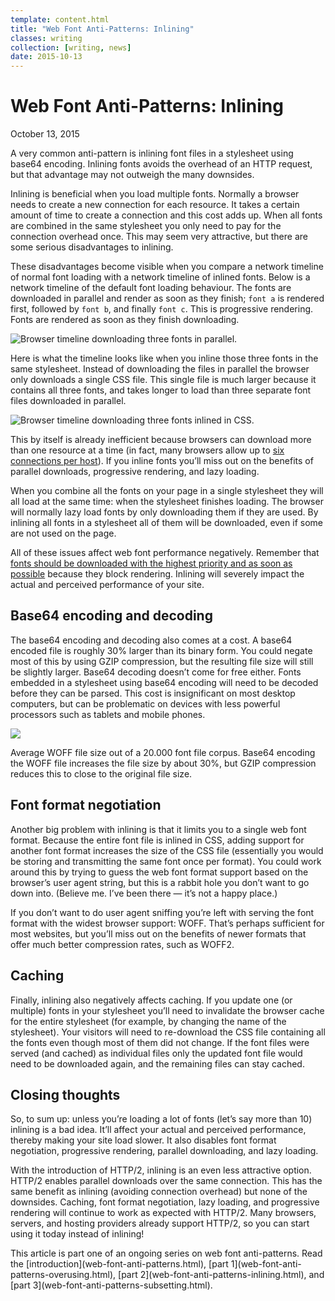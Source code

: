 ```yaml
---
template: content.html
title: "Web Font Anti-Patterns: Inlining"
classes: writing
collection: [writing, news]
date: 2015-10-13
---
```


# Web Font Anti-Patterns: Inlining
<p class="subtitle">October 13, 2015</p>

<p class=intro>A very common anti-pattern is inlining font files in a stylesheet using base64 encoding. Inlining fonts avoids the overhead of an <abbr>HTTP</abbr> request, but that advantage may not outweigh the many downsides.</p>

Inlining is beneficial when you load multiple fonts. Normally a browser needs to create a new connection for each resource. It takes a certain amount of time to create a connection and this cost adds up. When all fonts are combined in the same stylesheet you only need to pay for the connection overhead once. This may seem very attractive, but there are some serious disadvantages to inlining.

These disadvantages become visible when you compare a network timeline of normal font loading with a network timeline of inlined fonts. Below is a network timeline of the default font loading behaviour. The fonts are downloaded in parallel and render as soon as they finish; `font a` is rendered first, followed by `font b`, and finally `font c`. This is progressive rendering. Fonts are rendered as soon as they finish downloading.

![Browser timeline downloading three fonts in parallel.](/assets/images/parallel-download.png)

Here is what the timeline looks like when you inline those three fonts in the same stylesheet. Instead of downloading the files in parallel the browser only downloads a single <abbr>CSS</abbr> file. This single file is much larger because it contains all three fonts, and takes longer to load than three separate font files downloaded in parallel.

![Browser timeline downloading three fonts inlined in CSS.](/assets/images/inline-download.png)

This by itself is already inefficient because browsers can download more than one resource at a time (in fact, many browsers allow up to [six connections per host](http://www.stevesouders.com/blog/2008/03/20/roundup-on-parallel-connections/)). If you inline fonts you’ll miss out on the benefits of parallel downloads, progressive rendering, and lazy loading.

When you combine all the fonts on your page in a single stylesheet they will all load at the same time: when the stylesheet finishes loading. The browser will normally lazy load fonts by only downloading them if they are used. By inlining all fonts in a stylesheet all of them will be downloaded, even if some are not used on the page.

All of these issues affect web font performance negatively. Remember that [fonts should be downloaded with the highest priority and as soon as possible](preload-hints-for-web-fonts.html) because they block rendering. Inlining will severely impact the actual and perceived performance of your site.

## Base64 encoding and decoding
The base64 encoding and decoding also comes at a cost. A base64 encoded file is roughly 30% larger than its binary form. You could negate most of this by using GZIP compression, but the resulting file size will still be slightly larger. Base64 decoding doesn’t come for free either. Fonts embedded in a stylesheet using base64 encoding will need to be decoded before they can be parsed. This cost is insignificant on most desktop computers, but can be problematic on devices with less powerful processors such as tablets and mobile phones.

![](/assets/images/base64-encoding.png)
<p class=caption>Average WOFF file size out of a 20.000 font file corpus. Base64 encoding the WOFF file increases the file size by about 30%, but GZIP compression reduces this to close to the original file size.</p>

## Font format negotiation
Another big problem with inlining is that it limits you to a single web font format. Because the entire font file is inlined in <abbr>CSS</abbr>, adding support for another font format increases the size of the <abbr>CSS</abbr> file (essentially you would be storing and transmitting the same font once per format). You could work around this by trying to guess the web font format support based on the browser’s user agent string, but this is a rabbit hole you don’t want to go down into. (Believe me. I’ve been there — it’s not a happy place.)

If you don’t want to do user agent sniffing you’re left with serving the font format with the widest browser support: <abbr>WOFF</abbr>. That’s perhaps sufficient for most websites, but you’ll miss out on the benefits of newer formats that offer much better compression rates, such as <abbr>WOFF2</abbr>.

## Caching
Finally, inlining also negatively affects caching. If you update one (or multiple) fonts in your stylesheet you’ll need to invalidate the browser cache for the entire stylesheet (for example, by changing the name of the stylesheet). Your visitors will need to re-download the <abbr>CSS</abbr> file containing all the fonts even though most of them did not change. If the font files were served (and cached) as individual files only the updated font file would need to be downloaded again, and the remaining files can stay cached.

## Closing thoughts
So, to sum up: unless you’re loading a lot of fonts (let’s say more than 10) inlining is a bad idea. It’ll affect your actual  and perceived performance, thereby making your site load slower. It also disables font format negotiation, progressive rendering, parallel downloading, and lazy loading.

With the introduction of <abbr>HTTP/2</abbr>, inlining is an even less attractive option. <abbr>HTTP/2</abbr> enables parallel downloads over the same connection. This has the same benefit as inlining (avoiding connection overhead) but none of the downsides. Caching, font format negotiation, lazy loading, and progressive rendering will continue to work as expected with <abbr>HTTP/2</abbr>. Many browsers, servers, and hosting providers already support HTTP/2, so you can start using it today instead of inlining!

<p class=info>This article is part one of an ongoing series on web font anti-patterns. Read the [introduction](web-font-anti-patterns.html),  [part 1](web-font-anti-patterns-overusing.html), [part 2](web-font-anti-patterns-inlining.html), and [part 3](web-font-anti-patterns-subsetting.html).</p>


